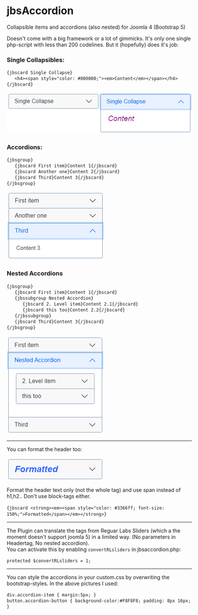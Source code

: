 # jbsAccordion
Collapsible items and accordions (also nested) for Joomla 4 (Bootstrap 5)

Doesn't come with a big framework or a lot of gimmicks. It's only one single php-script with less than 200 codelines.
But it (hopefully) does it's job:

### Single Collapsibles:
```
{jbscard Single Collapse}
   <h4><span style="color: #800080;"><em>Content</em></span></h4>
{/jbscard}
```
![pics/single.png](pics/single.png)

### Accordions:
```
{jbsgroup}
   {jbscard First item}Content 1{/jbscard} 
   {jbscard Another one}Content 2{/jbscard}
   {jbscard Third}Content 3{/jbscard}
{/jbsgroup}
```
![pics/accordion.png](pics/accordion.png)

### Nested Accordions
```
{jbsgroup}
   {jbscard First item}Content 1{/jbscard}
   {jbssubgroup Nested Accordion}
      {jbscard 2. Level item}Content 2.1{/jbscard}
      {jbscard this too}Content 2.2{/jbscard}
   {/jbssubgroup}
   {jbscard Third}Content 3{/jbscard}
{/jbsgroup}
```
![pics/nested.png](pics/nested.png)

---

You can format the header too:

![pics/formatted.png](pics/formatted.png)

Format the header text only (not the whole tag) and use span instead of h1,h2.. Don't use block-tags either.

`{jbscard <strong><em><span style="color: #3366ff; font-size: 150%;">Formatted</span></em></strong>}`

---

The Plugin can translate the tags from Reguar Labs Sliders (which a the moment doesn't support joomla 5) in a limited way. (No parameters in Headertag, No nested accordion).<br/>
You can activate this by enabling `convertRLsliders` in jbsaccordion.php:
```
protected $convertRLsliders = 1;
```
---
You can style the accordions in your custom.css by overwriting the bootstrap-styles.
In the above pictures I used:
```
div.accordion-item { margin:5px; }
button.accordion-button { background-color:#F8F8F8; padding: 8px 16px; }
```
